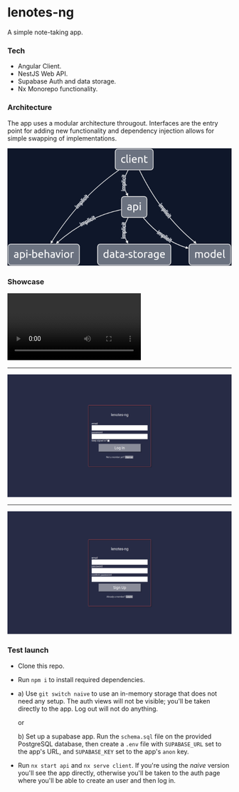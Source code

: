 # lenotes-ng 

A simple note-taking app.

### Tech
- Angular
	Client.
- NestJS
	Web API.
- Supabase
	Auth and data storage.
- Nx
	Monorepo functionality. 

### Architecture
The app uses a modular architecture througout. Interfaces are the entry point for
adding new functionality and dependency injection allows for simple swapping of
implementations.

![dependency graph](/assets/graph.png)

### Showcase
![demo](/assets/demo.webm)

---
![log in](/assets/logIn.png)

---
![sign up](/assets/signUp.png)

### Test launch 
- Clone this repo.
- Run `npm i` to install required dependencies.
- a) Use `git switch naive` to use an in-memory storage that does not need any setup. The
   auth views will not be visible; you'll be taken directly to the app. Log out will not
   do anything.

	 or

  b) Set up a supabase app. Run the `schema.sql` file on the provided PostgreSQL database,
  then create a `.env` file with `SUPABASE_URL` set to the app's URL, and `SUPABASE_KEY` set
  to the app's `anon` key.
- Run `nx start api` and `nx serve client`.
    If you're using the *naive* version you'll see the app directly, otherwise you'll be
    taken to the auth page where you'll be able to create an user and then log in.

